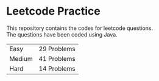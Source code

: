 # Leetcode Practice
This repository contains the codes for leetcode questions. <br>
The questions have been coded using Java. <br>
<table><tr><td>Easy</td><td>29 Problems</td></tr><tr><td>Medium</td><td>41 Problems</td></tr><tr><td>Hard</td><td>14 Problems</td></tr></table>
